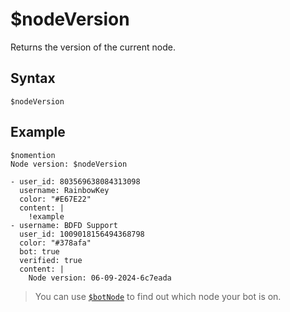# $nodeVersion
Returns the version of the current node.

## Syntax
```
$nodeVersion
```

## Example
```
$nomention
Node version: $nodeVersion
```

``` discord yaml
- user_id: 803569638084313098
  username: RainbowKey
  color: "#E67E22"
  content: |
    !example
- username: BDFD Support
  user_id: 1009018156494368798
  color: "#378afa"
  bot: true
  verified: true
  content: |
    Node version: 06-09-2024-6c7eada
```

> You can use [`$botNode`](./botNode.md) to find out which node your bot is on.

